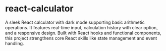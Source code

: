 # react-calculator
A sleek React calculator with dark mode supporting basic arithmetic operations. It features real-time input, calculation history with clear option, and a responsive design. Built with React hooks and functional components, this project strengthens core React skills like state management and event handling.
